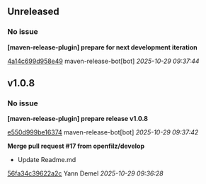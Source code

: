 ## Unreleased
### No issue

**[maven-release-plugin] prepare for next development iteration**


[4a14c699d958e49](https://github.com/openfilz/openfilz-core/commit/4a14c699d958e49) maven-release-bot[bot] *2025-10-29 09:37:44*


## v1.0.8
### No issue

**[maven-release-plugin] prepare release v1.0.8**


[e550d999be16374](https://github.com/openfilz/openfilz-core/commit/e550d999be16374) maven-release-bot[bot] *2025-10-29 09:37:42*

**Merge pull request #17 from openfilz/develop**

 * Update Readme.md

[56fa34c39622a2c](https://github.com/openfilz/openfilz-core/commit/56fa34c39622a2c) Yann Demel *2025-10-29 09:36:28*


